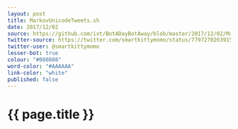 ```yaml
---
layout: post
title: MarkovUnicodeTweets.sh
date: 2017/12/02
source: https://github.com/ixt/BotADayBotAway/blob/master/2017/12/02/MarkovUnicodeTweets.sh
twitter-source: https://twitter.com/smartkittymomo/status/779727026391515138
twitter-user: @smartkittymomo
lesser-bot: true
colour: "#080808"
word-color: "#AAAAAA"
link-color: "white"
published: false
---
```

# {{ page.title }} 
